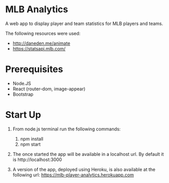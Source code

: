 # MLB Analytics
A web app to display player and team statistics for MLB players and teams. 

The following resources were used: 
- http://daneden.me/animate
- https://statsapi.mlb.com/

# Prerequisites
- Node.JS 
- React (router-dom, image-appear)
- Bootstrap

# Start Up 
1. From node.js terminal run the following commands: 
    1. npm install 
    2. npm start 

2. The once started the app will be available in a localhost url. By default it
is http://localhost:3000 

3. A version of the app, deployed using Heroku, is also available 
at the following url: https://mlb-player-analytics.herokuapp.com

